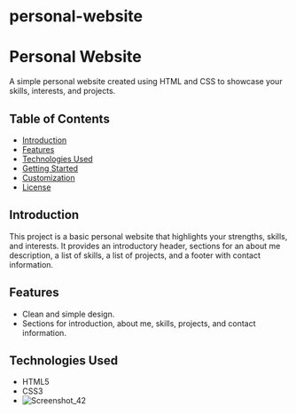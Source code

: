 # personal-website
# Personal Website

A simple personal website created using HTML and CSS to showcase your skills, interests, and projects.

## Table of Contents

- [Introduction](#introduction)
- [Features](#features)
- [Technologies Used](#technologies-used)
- [Getting Started](#getting-started)
- [Customization](#customization)
- [License](#license)

## Introduction

This project is a basic personal website that highlights your strengths, skills, and interests. It provides an introductory header, sections for an about me description, a list of skills, a list of projects, and a footer with contact information.

## Features

- Clean and simple design.
- Sections for introduction, about me, skills, projects, and contact information.

## Technologies Used

- HTML5
- CSS3
- ![Screenshot_42](https://github.com/Vaibhavibhalke/personal-website/assets/142711357/5c9ae883-0d00-401e-9b88-800711eb1755)



